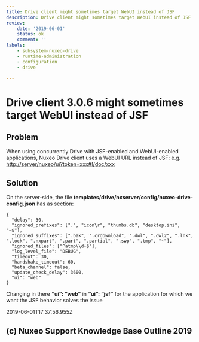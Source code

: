 ```yaml
---
title: Drive client might sometimes target WebUI instead of JSF
description: Drive client might sometimes target WebUI instead of JSF
review:
    date: '2019-06-01'
    status: ok
    comment: ''
labels:
    - subsystem-nuxeo-drive
    - runtime-administration
    - configuration
    - drive

---
```

# Drive client 3.0.6 might sometimes target WebUI instead of JSF
## Problem
When using concurrently Drive with JSF-enabled and WebUI-enabled applications, Nuxeo Drive client uses a WebUI URL instead of JSF: e.g. <http://server/nuxeo/ui?token=xxx#!/doc/xxx>
## Solution
On the server-side, the file **templates/drive/nxserver/config/nuxeo-drive-config.json** has as section:

    {
      "delay": 30,
      "ignored_prefixes": [".", "icon\r", "thumbs.db", "desktop.ini", "~$"],
      "ignored_suffixes": [".bak", ".crdownload", ".dwl", ".dwl2", ".lnk", ".lock", ".nxpart", ".part", ".partial", ".swp", ".tmp", "~"],
      "ignored_files": ["^atmp\\d+$"],
      "log_level_file": "DEBUG",
      "timeout": 30,
      "handshake_timeout": 60,
      "beta_channel": false,
      "update_check_delay": 3600,
      "ui": "web"
    }

Changing in there **“ui”: “web”** in **“ui”: “jsf”** for the application for which we want the JSF behavior solves the issue


2019-06-01T17:37:56.955Z
## (c) Nuxeo Support Knowledge Base Outline 2019
